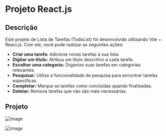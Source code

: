 # Projeto React.js

## Descrição

Este projeto de Lista de Tarefas (TodoList) foi desenvolvido utilizando Vite + React.js. Com ele, você pode realizar as seguintes ações:

- **Criar uma tarefa:** Adicione novas tarefas à sua lista.
- **Digitar um título:** Atribua um título descritivo a cada tarefa.
- **Escolher uma categoria:** Organize suas tarefas em categorias relevantes.
- **Pesquisar:** Utilize a funcionalidade de pesquisa para encontrar tarefas específicas.
- **Completar:** Marque as tarefas como concluídas quando finalizadas.
- **Deletar:** Remova tarefas que não são mais necessárias.

## Projeto
![image](https://github.com/PauloMonteiro98/Projeto_React/assets/108345444/48f005d7-d884-454a-88b0-755279ffc519)

![image](https://github.com/PauloMonteiro98/Projeto_React/assets/108345444/949d8bcf-2e11-4de6-a370-487ab4237944)



